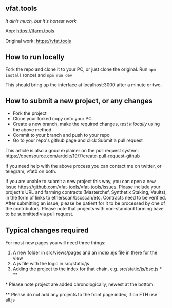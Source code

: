 ## vfat.tools

_It ain't much, but it's honest work_

App: https://ifarm.tools

Original work: https://vfat.tools

## How to run locally

Fork the repo and clone it to your PC, or just clone the original. Run `npm install` (once) and `npm run dev`

This should bring up the interface at localhost:3000 after a minute or two.

## How to submit a new project, or any changes

- Fork the project
- Clone your forked copy onto your PC
- Create a new branch, make the required changes, _test it locally_ using the above method
- Commit to your branch and push to your repo
- Go to your repo's github page and click Submit a pull request

This article is also a good explainer on the pull request system:
https://opensource.com/article/19/7/create-pull-request-github

If you need help with the above process you can contact me on twitter, or telegram, vfat0 on both.

If you are unable to submit a new project this way, you can open a new Issue
https://github.com/vfat-tools/vfat-tools/issues. Please include your project's URL and farming contracts (Masterchef,
Synthetix Staking, Vaults), in the form of links to etherscan/bscscan/etc. Contracts need to be verified. After
submitting an issue, please be patient for it to be processed by one of the contributors. Please note that projects with
non-standard farming have to be submitted via pull request.

## Typical changes required

For most new pages you will need three things:

1. A new folder in src/views/pages and an index.ejs file in there for the view
2. A js file with the logic in src/static/js
3. Adding the project to the index for that chain, e.g. src/static/js/bsc.js \* \*\*

\* Please note project are added chronologically, newest at the bottom.

\*\* Please do not add any projects to the front page index, if on ETH use all.js
